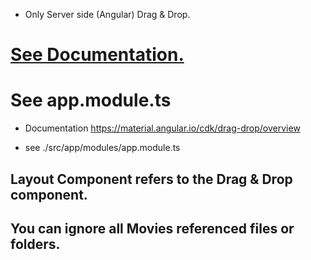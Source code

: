 
* Only Server side (Angular) Drag & Drop.
# <a href="https://material.angular.io/cdk/drag-drop/overview" target="_blank"> See Documentation. </a>
# See app.module.ts
 
* Documentation https://material.angular.io/cdk/drag-drop/overview

* see ./src/app/modules/app.module.ts

## Layout Component refers to the Drag & Drop component. <br>
## You can ignore all  Movies referenced files or folders.
